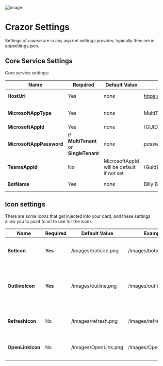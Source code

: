 

![image](https://user-images.githubusercontent.com/17789481/197238565-e3f895d0-6def-4d41-aba2-721d5432b1ef.png)

# Crazor Settings

Settings of course are in any asp.net settings provider, typically they are in appsettings.json.

## Core Service Settings

Core service settings:

| Name                     | Required                               | Default Value                             | Example                                 | Description                                                  |
| ------------------------ | -------------------------------------- | ----------------------------------------- | --------------------------------------- | ------------------------------------------------------------ |
| **HostUri**              | Yes                                    | *none*                                    | https://crazordemobot.azurewebsites.net | The path to the web service                                  |
| **MicrosoftAppType**     | Yes                                    | *none*                                    | MultiTenant                             | One of:[MultiTenant, SingleTenant, UserManagedIdentity]      |
| **MicrosoftAppId**       | Yes                                    | *none*                                    | {GUID}                                  | AppId of your bot                                            |
| **MicrosoftAppPassword** | if **MultiTenant** or **SingleTenant** | *none*                                    | *password*                              | The AD Password for your bot. If you use **UserManagedIdentity** this is ignored. |
| **TeamsAppId**           | No                                     | MicrosoftAppId will be default if not set | {Guid}                                  | The Teams AppID registration from manifest.json              |
| **BotName**              | Yes                                    | *none*                                    | Billy Bob's Bot                         | This is used for the header of the cards                     |



## Icon settings

There are some icons that get injected into your card, and these settings allow you to point to url to use for the icons

| Name             | Required | Default Value        | Example              | Description                                                  |
| ---------------- | -------- | -------------------- | -------------------- | ------------------------------------------------------------ |
| **BotIcon**      | **Yes**  | /images/boticon.png  | /images/boticon.png  | full color image used for the bot 192x192                    |
| **OutlineIcon**  | **Yes**  | /images/outline.png  | /images/outline.png  | transparent PNG outline icon. The border color needs to be white. Size 32x32 |
| **RefreshIcon**  | No       | /images/refresh.png  | /images/refresh.png  | Image used for refresh command in menu                       |
| **OpenLinkIcon** | No       | /images/OpenLink.png | /images/OpenLink.png | image used for openlink command in menu                      |
